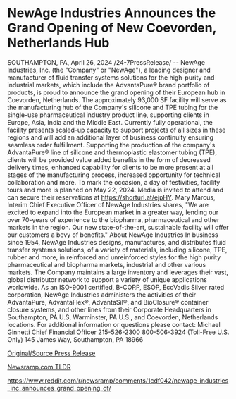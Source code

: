 # NewAge Industries Announces the Grand Opening of New Coevorden, Netherlands Hub

SOUTHAMPTON, PA, April 26, 2024 /24-7PressRelease/ -- NewAge Industries, Inc. (the "Company" or "NewAge"), a leading designer and manufacturer of fluid transfer systems solutions for the high-purity and industrial markets, which include the AdvantaPure® brand portfolio of products, is proud to announce the grand opening of their European hub in Coevorden, Netherlands.  The approximately 93,000 SF facility will serve as the manufacturing hub of the Company's silicone and TPE tubing for the single-use pharmaceutical industry product line, supporting clients in Europe, Asia, India and the Middle East. Currently fully operational, the facility presents scaled-up capacity to support projects of all sizes in these regions and will add an additional layer of business continuity ensuring seamless order fulfillment.  Supporting the production of the company's AdvantaPure® line of silicone and thermoplastic elastomer tubing (TPE), clients will be provided value added benefits in the form of decreased delivery times, enhanced capability for clients to be more present at all stages of the manufacturing process, increased opportunity for technical collaboration and more.  To mark the occasion, a day of festivities, facility tours and more is planned on May 22, 2024. Media is invited to attend and can secure their reservations at https://shorturl.at/ejpHY.  Mary Marcus, Interim Chief Executive Officer of NewAge Industries shares, "We are excited to expand into the European market in a greater way, lending our over 70-years of experience to the biopharma, pharmaceutical and other markets in the region. Our new state-of-the-art, sustainable facility will offer our customers a bevy of benefits."  About NewAge Industries  In business since 1954, NewAge Industries designs, manufactures, and distributes fluid transfer systems solutions, of a variety of materials, including silicone, TPE, rubber and more, in reinforced and unreinforced styles for the high purity pharmaceutical and biopharma markets, industrial and other various markets.  The Company maintains a large inventory and leverages their vast, global distributor network to support a variety of unique applications worldwide.  As an ISO-9001 certified, B-CORP, ESOP, EcoVadis Silver rated corporation, NewAge Industries administers the activities of their AdvantaPure, AdvantaFlex®, AdvantaSil®, and BioClosure® container closure systems, and other lines from their Corporate Headquarters in Southampton, PA U.S, Warminster, PA U.S., and Coevorden, Netherlands locations.  For additional information or questions please contact:  Michael Ginnetti Chief Financial Officer 215-526-2300 800-506-3924 (Toll-Free U.S. Only) 145 James Way, Southampton, PA 18966 

[Original/Source Press Release](https://www.24-7pressrelease.com/press-release/510397/newage-industries-announces-the-grand-opening-of-new-coevorden-netherlands-hub)
                    

[Newsramp.com TLDR](None) 

https://www.reddit.com/r/newsramp/comments/1cdf042/newage_industries_inc_announces_grand_opening_of/